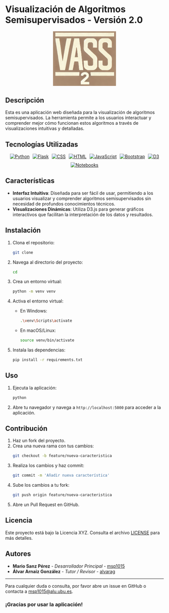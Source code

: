 # Visualización de Algoritmos Semisupervisados - Versión 2.0

<div align="center">
    <img src="vass2Icon.png" alt="Icono de la Aplicación" width="200"/>
</div>

## Descripción

Esta es una aplicación web diseñada para la visualización de algoritmos semisupervisados. La herramienta permite a los usuarios interactuar y comprender mejor cómo funcionan estos algoritmos a través de visualizaciones intuitivas y detalladas.

## Tecnologías Utilizadas

<div style="display: flex; justify-content: center; gap: 10px; flex-wrap: wrap;">
    <a href="https://www.python.org/" target="_blank">
        <img src="https://img.shields.io/badge/python-3776AB?style=for-the-badge&logo=python&logoColor=white" alt="Python"/>
    </a>
    <a href="https://flask.palletsprojects.com/" target="_blank">
        <img src="https://img.shields.io/badge/flask-000000?style=for-the-badge&logo=flask&logoColor=white" alt="Flask"/>
    </a>
    <a href="https://developer.mozilla.org/en-US/docs/Web/CSS" target="_blank">
        <img src="https://img.shields.io/badge/css-1572B6?style=for-the-badge&logo=css3&logoColor=white" alt="CSS"/>
    </a>
    <a href="https://developer.mozilla.org/en-US/docs/Web/HTML" target="_blank">
        <img src="https://img.shields.io/badge/html-E34F26?style=for-the-badge&logo=html5&logoColor=white" alt="HTML"/>
    </a>
    <a href="https://developer.mozilla.org/en-US/docs/Web/JavaScript" target="_blank">
        <img src="https://img.shields.io/badge/javascript-F7DF1E?style=for-the-badge&logo=javascript&logoColor=black" alt="JavaScript"/>
    </a>
    <a href="https://getbootstrap.com/" target="_blank">
        <img src="https://img.shields.io/badge/bootstrap-7952B3?style=for-the-badge&logo=bootstrap&logoColor=white" alt="Bootstrap"/>
    </a>
    <a href="https://d3js.org/" target="_blank">
        <img src="https://img.shields.io/badge/d3-F9A03C?style=for-the-badge&logo=d3.js&logoColor=white" alt="D3"/>
    </a>
    <a href="https://jupyter.org/" target="_blank">
        <img src="https://img.shields.io/badge/jupyter-F37626?style=for-the-badge&logo=jupyter&logoColor=white" alt="Notebooks"/>
    </a>
</div>

## Características

- **Interfaz Intuitiva**: Diseñada para ser fácil de usar, permitiendo a los usuarios visualizar y comprender algoritmos semisupervisados sin necesidad de profundos conocimientos técnicos.
- **Visualizaciones Dinámicas**: Utiliza D3.js para generar gráficos interactivos que facilitan la interpretación de los datos y resultados.

## Instalación

1. Clona el repositorio:
    ```bash
    git clone 
    ```

2. Navega al directorio del proyecto:
    ```bash
    cd 
    ```

3. Crea un entorno virtual:
    ```bash
    python -m venv venv
    ```

4. Activa el entorno virtual:

    - En Windows:
        ```bash
        .\venv\Scripts\activate
        ```

    - En macOS/Linux:
        ```bash
        source venv/bin/activate
        ```

5. Instala las dependencias:
    ```bash
    pip install -r requirements.txt
    ```

## Uso

1. Ejecuta la aplicación:
    ```bash
    python
    ```

2. Abre tu navegador y navega a `http://localhost:5000` para acceder a la aplicación.

## Contribución

1. Haz un fork del proyecto.
2. Crea una nueva rama con tus cambios:
    ```bash
    git checkout -b feature/nueva-caracteristica
    ```
3. Realiza los cambios y haz commit:
    ```bash
    git commit -m 'Añadir nueva característica'
    ```
4. Sube los cambios a tu fork:
    ```bash
    git push origin feature/nueva-caracteristica
    ```
5. Abre un Pull Request en GitHub.

## Licencia

Este proyecto está bajo la Licencia XYZ. Consulta el archivo [LICENSE](LICENSE) para más detalles.

## Autores

- **Mario Sanz Pérez** - *Desarrollador Principal* - [msp1015](https://github.com/msp1015)
- **Álvar Arnaiz González** - *Tutor / Revisor* - [alvarag](https://github.com/alvarag)

---

Para cualquier duda o consulta, por favor abre un issue en GitHub o contacta a [msp1015@alu.ubu.es](mailto:msp1015@alu.ubu.es).

### ¡Gracias por usar la aplicación!
